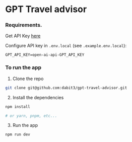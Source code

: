 # GPT Travel advisor

### Requirements.

Get API Key [here](https://openai.com/api/)

Configure API key in `.env.local` (see `.example.env.local`):

```
GPT_API_KEY=open-ai-api-GPT_API_KEY
```

### To run the app

1. Clone the repo

```sh
git clone git@github.com:dabit3/gpt-travel-advisor.git
```

2. Install the dependencies

```sh
npm install

# or yarn, pnpm, etc...
```

3. Run the app

```sh
npm run dev
```
